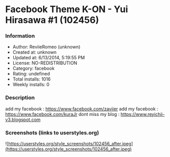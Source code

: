 # Facebook Theme K-ON - Yui Hirasawa #1 (102456)

### Information
- Author: ReviieRomeo (unknown)
- Created at: unknown
- Updated at: 6/13/2014, 5:19:55 PM
- License: NO-REDISTRIBUTION
- Category: facebook
- Rating: undefined
- Total installs: 1016
- Weekly installs: 0


### Description
add my facebook : https://www.facebook.com/zaviier
add my facebook : https://www.facebook.com/kuraJr
dont miss my blog : https://www.reyichii-v3.blogspot.com


### Screenshots (links to userstyles.org)
![https://userstyles.org/style_screenshots/102456_after.jpeg](https://userstyles.org/style_screenshots/102456_after.jpeg)


